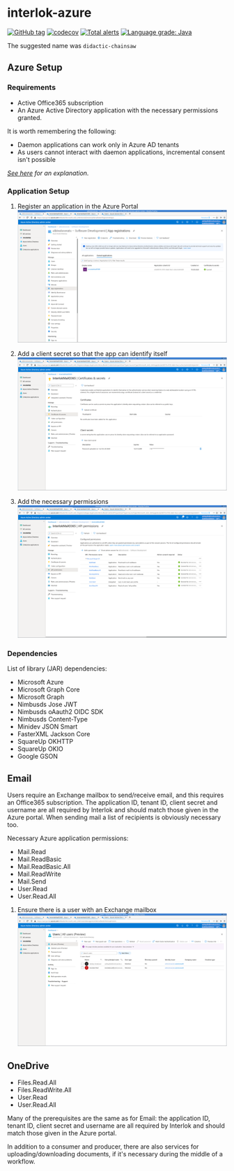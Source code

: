 # interlok-azure

[![GitHub tag](https://img.shields.io/github/tag/adaptris/interlok-azure.svg)](https://github.com/adaptris/interlok-azure/tags) [![codecov](https://codecov.io/gh/adaptris/interlok-azure/branch/develop/graph/badge.svg)](https://codecov.io/gh/adaptris/interlok-azure) [![Total alerts](https://img.shields.io/lgtm/alerts/g/adaptris/interlok-azure.svg?logo=lgtm&logoWidth=18)](https://lgtm.com/projects/g/adaptris/interlok-azure/alerts/) [![Language grade: Java](https://img.shields.io/lgtm/grade/java/g/adaptris/interlok-azure.svg?logo=lgtm&logoWidth=18)](https://lgtm.com/projects/g/adaptris/interlok-azure/context:java)

The suggested name was `didactic-chainsaw`

## Azure Setup

### Requirements

* Active Office365 subscription
* An Azure Active Directory application with the necessary permissions
  granted.

It is worth remembering the following:

* Daemon applications can work only in Azure AD tenants
* As users cannot interact with daemon applications, incremental
  consent isn't possible

*[See here](https://docs.microsoft.com/en-us/azure/active-directory/develop/scenario-daemon-overview) for an explanation.*

### Application Setup

1. Register an application in the Azure Portal
![Application Registration](docs/o365-1.png)

2. Add a client secret so that the app can identify itself
![Client Secret](docs/o365-2.png)

3. Add the necessary permissions
![Permissions](docs/o365-3.png)

### Dependencies

List of library (JAR) dependencies:

* Microsoft Azure
* Microsoft Graph Core
* Microsoft Graph
* Nimbusds Jose JWT
* Nimbusds oAauth2 OIDC SDK
* Nimbusds Content-Type
* Minidev JSON Smart
* FasterXML Jackson Core
* SquareUp OKHTTP
* SquareUp OKIO
* Google GSON

## Email

Users require an Exchange mailbox to send/receive email, and this
requires an Office365 subscription. The application ID, tenant ID,
client secret and username are all required by Interlok and should match
those given in the Azure portal. When sending mail a list of recipients
is obviously necessary too.

Necessary Azure application permissions:

* Mail.Read
* Mail.ReadBasic
* Mail.ReadBasic.All
* Mail.ReadWrite
* Mail.Send
* User.Read
* User.Read.All

1. Ensure there is a user with an Exchange mailbox
![Users Setup](docs/o365-4.png)

## OneDrive

* Files.Read.All
* Files.ReadWrite.All
* User.Read
* User.Read.All

Many of the prerequisites are the same as for Email: the application ID,
tenant ID, client secret and username are all required by Interlok and
should match those given in the Azure portal.

In addition to a consumer and producer, there are also services for
uploading/downloading documents, if it's necessary during the middle of
a workflow.
